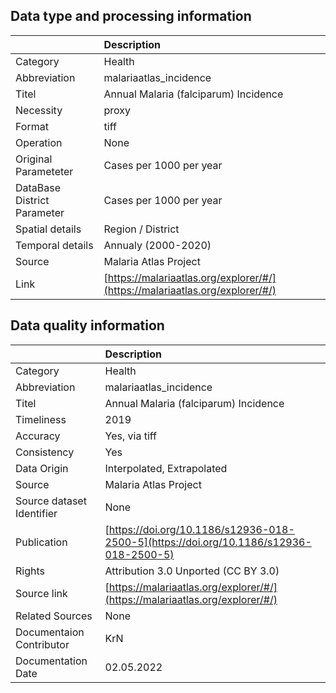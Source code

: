 ## Data type and processing information 

|                             | Description                                                                  |
|:----------------------------|:-----------------------------------------------------------------------------|
| Category                    | Health                                                                       |
| Abbreviation                | malariaatlas_incidence                                                       |
| Titel                       | Annual Malaria (falciparum) Incidence                                        |
| Necessity                   | proxy                                                                        |
| Format                      | tiff                                                                         |
| Operation                   | None                                                                         |
| Original Parameteter        | Cases per 1000 per year                                                      |
| DataBase District Parameter | Cases per 1000 per year                                                      |
| Spatial details             | Region / District                                                            |
| Temporal details            | Annualy (2000-2020)                                                          |
| Source                      | Malaria Atlas Project                                                        |
| Link                        | [https://malariaatlas.org/explorer/#/](https://malariaatlas.org/explorer/#/) |

## Data quality information 

|                           | Description                                                                            |
|:--------------------------|:---------------------------------------------------------------------------------------|
| Category                  | Health                                                                                 |
| Abbreviation              | malariaatlas_incidence                                                                 |
| Titel                     | Annual Malaria (falciparum) Incidence                                                  |
| Timeliness                | 2019                                                                                   |
| Accuracy                  | Yes, via tiff                                                                          |
| Consistency               | Yes                                                                                    |
| Data Origin               | Interpolated, Extrapolated                                                             |
| Source                    | Malaria Atlas Project                                                                  |
| Source dataset Identifier | None                                                                                   |
| Publication               | [https://doi.org/10.1186/s12936-018-2500-5](https://doi.org/10.1186/s12936-018-2500-5) |
| Rights                    | Attribution 3.0 Unported (CC BY 3.0)                                                   |
| Source link               | [https://malariaatlas.org/explorer/#/](https://malariaatlas.org/explorer/#/)           |
| Related Sources           | None                                                                                   |
| Documentaion Contributor  | KrN                                                                                    |
| Documentation Date        | 02.05.2022                                                                             |